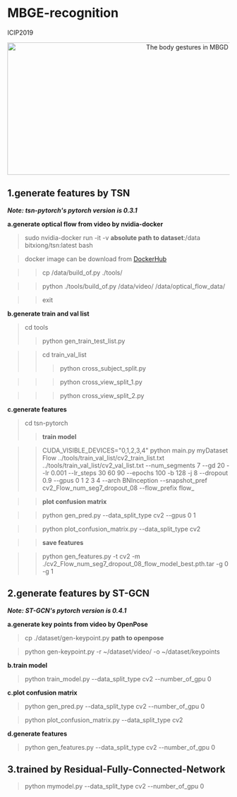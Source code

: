 # MBGE-recognition
ICIP2019

<div align=center><img width="800" height="300" alt="The body gestures in MBGD" src="https://github.com/DQ0408/MBGE-recognition/blob/master/image/%E6%95%B0%E6%8D%AE%E9%9B%86%E4%BB%8B%E7%BB%8D.png"/></div>

## 1.generate features by TSN
***Note: tsn-pytorch's pytorch version is 0.3.1***

**a.generate optical flow from video by nvidia-docker**
>sudo nvidia-docker run -it -v **absolute path to dataset**:/data bitxiong/tsn:latest bash

>docker image can be download from [DockerHub](https://hub.docker.com/r/bitxiong/tsn)

>>cp /data/build_of.py ./tools/

>>python ./tools/build_of.py /data/video/ /data/optical_flow_data/

>>exit

**b.generate train and val list**

>cd tools 
>>python gen_train_test_list.py

>>cd train_val_list
>>>python cross_subject_split.py

>>>python cross_view_split_1.py

>>>python cross_view_split_2.py

**c.generate features**

>cd tsn-pytorch 
>>**train model**

>>CUDA_VISIBLE_DEVICES="0,1,2,3,4" python main.py myDataset Flow ../tools/train_val_list/cv2_train_list.txt ../tools/train_val_list/cv2_val_list.txt --num_segments 7  --gd 20 --lr 0.001 --lr_steps 30 60 90 --epochs 100  -b 128 -j 8 --dropout 0.9 --gpus 0 1 2 3 4 --arch BNInception --snapshot_pref cv2_Flow_num_seg7_dropout_08 --flow_prefix flow_

>>**plot confusion matrix**

>>python gen_pred.py --data_split_type cv2 --gpus 0 1

>>python plot_confusion_matrix.py --data_split_type cv2

>>**save features**

>>python gen_features.py -t cv2 -m ./cv2_Flow_num_seg7_dropout_08_flow_model_best.pth.tar -g 0 -g 1
 
## 2.generate features by ST-GCN
***Note: ST-GCN's pytorch version is 0.4.1***

**a.generate key points from video by OpenPose**

>cp ./dataset/gen-keypoint.py **path to openpose**

>python gen-keypoint.py -r ~/dataset/video/ -o ~/dataset/keypoints

**b.train model**

>python train_model.py --data_split_type cv2 --number_of_gpu 0

**c.plot confusion matrix**

>python gen_pred.py --data_split_type cv2 --number_of_gpu 0

>python plot_confusion_matrix.py --data_split_type cv2

**d.generate features**

>python gen_features.py --data_split_type cv2 --number_of_gpu 0

## 3.trained by Residual-Fully-Connected-Network

>python mymodel.py --data_split_type cv2 --number_of_gpu 0

